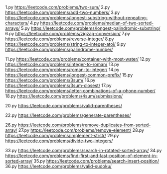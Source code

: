 1.py https://leetcode.com/problems/two-sum/
2.py https://leetcode.com/problems/add-two-numbers/
3.py https://leetcode.com/problems/longest-substring-without-repeating-characters/
4.py https://leetcode.com/problems/median-of-two-sorted-arrays/
5.py https://leetcode.com/problems/longest-palindromic-substring/
6.py https://leetcode.com/problems/zigzag-conversion/
7.py https://leetcode.com/problems/reverse-integer/
8.py https://leetcode.com/problems/string-to-integer-atoi/
9.py https://leetcode.com/problems/palindrome-number/

11.py https://leetcode.com/problems/container-with-most-water/
12.py https://leetcode.com/problems/integer-to-roman/
13.py https://leetcode.com/problems/roman-to-integer/
14.py https://leetcode.com/problems/longest-common-prefix/
15.py https://leetcode.com/problems/3sum/
16.py https://leetcode.com/problems/3sum-closest/
17.py https://leetcode.com/problems/letter-combinations-of-a-phone-number/
18.py https://leetcode.com/problems/4sum/submissions/

20.py https://leetcode.com/problems/valid-parentheses/

22.py https://leetcode.com/problems/generate-parentheses/

26.py https://leetcode.com/problems/remove-duplicates-from-sorted-array/
27.py https://leetcode.com/problems/remove-element/
28.py https://leetcode.com/problems/implement-strstr/
29.py https://leetcode.com/problems/divide-two-integers/

33.py https://leetcode.com/problems/search-in-rotated-sorted-array/
34.py https://leetcode.com/problems/find-first-and-last-position-of-element-in-sorted-array/
35.py https://leetcode.com/problems/search-insert-position/
36.py https://leetcode.com/problems/valid-sudoku/